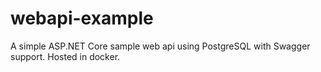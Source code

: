 # webapi-example
A simple ASP.NET Core sample web api using PostgreSQL with Swagger support. Hosted in docker.

